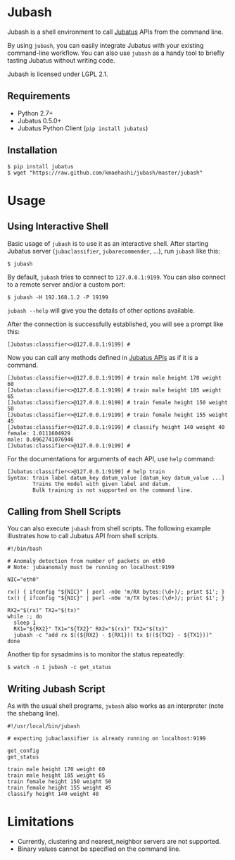 Jubash
======

Jubash is a shell environment to call [Jubatus](http://jubat.us/) APIs from the command line.

By using `jubash`, you can easily integrate Jubatus with your existing command-line workflow.
You can also use `jubash` as a handy tool to briefly tasting Jubatus without writing code.

Jubash is licensed under LGPL 2.1.

Requirements
------------

- Python 2.7+
- Jubatus 0.5.0+
- Jubatus Python Client (`pip install jubatus`)

Installation
------------

```
$ pip install jubatus
$ wget "https://raw.github.com/kmaehashi/jubash/master/jubash"
```

Usage
=====

Using Interactive Shell
-----------------------

Basic usage of `jubash` is to use it as an interactive shell.
After starting Jubatus server (`jubaclassifier`, `jubarecommender`, ...), run `jubash` like this:

```
$ jubash
```

By default, `jubash` tries to connect to `127.0.0.1:9199`.
You can also connect to a remote server and/or a custom port:

```
$ jubash -H 192.168.1.2 -P 19199
```

`jubash --help` will give you the details of other options available.

After the connection is successfully established, you will see a prompt like this:

```
[Jubatus:classifier<>@127.0.0.1:9199] #
```

Now you can call any methods defined in [Jubatus APIs](http://jubat.us/en/api.html) as if it is a command.

```
[Jubatus:classifier<>@127.0.0.1:9199] # train male height 170 weight 60
[Jubatus:classifier<>@127.0.0.1:9199] # train male height 185 weight 65
[Jubatus:classifier<>@127.0.0.1:9199] # train female height 150 weight 50
[Jubatus:classifier<>@127.0.0.1:9199] # train female height 155 weight 45
[Jubatus:classifier<>@127.0.0.1:9199] # classify height 140 weight 40
female: 1.0111604929
male: 0.0962741076946
[Jubatus:classifier<>@127.0.0.1:9199] #
```

For the documentations for arguments of each API, use `help` command:

```
[Jubatus:classifier<>@127.0.0.1:9199] # help train
Syntax: train label datum_key datum_value [datum_key datum_value ...]
        Trains the model with given label and datum.
        Bulk training is not supported on the command line.
```

Calling from Shell Scripts
--------------------------

You can also execute `jubash` from shell scripts.
The following example illustrates how to call Jubatus API from shell scripts.

```
#!/bin/bash

# Anomaly detection from number of packets on eth0
# Note: jubaanomaly must be running on localhost:9199

NIC="eth0"

rx() { ifconfig "${NIC}" | perl -n0e 'm/RX bytes:(\d+)/; print $1'; }
tx() { ifconfig "${NIC}" | perl -n0e 'm/TX bytes:(\d+)/; print $1'; }

RX2="$(rx)" TX2="$(tx)"
while :; do
  sleep 1
  RX1="${RX2}" TX1="${TX2}" RX2="$(rx)" TX2="$(tx)"
  jubash -c "add rx $((${RX2} - ${RX1})) tx $((${TX2} - ${TX1}))"
done
```

Another tip for sysadmins is to monitor the status repeatedly:

```
$ watch -n 1 jubash -c get_status
```

Writing Jubash Script
---------------------

As with the usual shell programs, `jubash` also works as an interpreter (note the shebang line).

```
#!/usr/local/bin/jubash

# expecting jubaclassifier is already running on localhost:9199

get_config
get_status

train male height 170 weight 60
train male height 185 weight 65
train female height 150 weight 50
train female height 155 weight 45
classify height 140 weight 40
```

Limitations
===========

* Currently, clustering and nearest_neighbor servers are not supported.
* Binary values cannot be specified on the command line.
